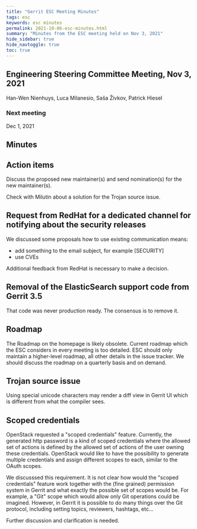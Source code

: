 ```yaml
---
title: "Gerrit ESC Meeting Minutes"
tags: esc
keywords: esc minutes
permalink: 2021-10-06-esc-minutes.html
summary: "Minutes from the ESC meeting held on Nov 3, 2021"
hide_sidebar: true
hide_navtoggle: true
toc: true
---
```




## Engineering Steering Committee Meeting, Nov 3, 2021

Han-Wen Nienhuys, Luca Milanesio, Saša Živkov, Patrick Hiesel

### Next meeting

Dec 1, 2021

## Minutes

## Action items

Discuss the proposed new maintainer(s) and send nomination(s) for the new maintainer(s).

Check with Milutin about a solution for the Trojan source issue.

## Request from RedHat for a dedicated channel for notifying about the security releases

We discussed some proposals how to use existing communication means:
- add something to the email subject, for example [SECURITY]
- use CVEs

Additional feedback from RedHat is necessary to make a decision.


## Removal of the ElasticSearch support code from Gerrit 3.5

That code was never production ready. The consensus is to remove it.

## Roadmap

The Roadmap on the homepage is likely obsolete. Current roadmap which the ESC considers in
every meeting is too detailed. ESC should only maintain a higher-level roadmap, all other
details in the issue tracker. We should discuss the roadmap on a quarterly basis and on demand.

## Trojan source issue

Using special unicode characters may render a diff view in Gerrit UI which is different from
what the compiler sees.

## Scoped credentials

OpenStack requested a "scoped credentials" feature. Currently, the generated http password is
a kind of scoped credentials where the allowed set of actions is defined by the allowed set
of actions of the user owning these credentials. OpenStack would like to have the possibility
to generate multiple credentials and assign different scopes to each, similar to the OAuth scopes.

We discusssed this requirement. It is not clear how would the "scoped credentials" feature
work together with the (fine grained) permission system in Gerrit and what exactly the possible
set of scopes would be. For example, a "Git" scope which would allow only Git operations could
be imagined. However, in Gerrit it is possible to do many things over the Git protocol, including
setting topics, reviewers, hashtags, etc...

Further discussion and clarification is needed.
